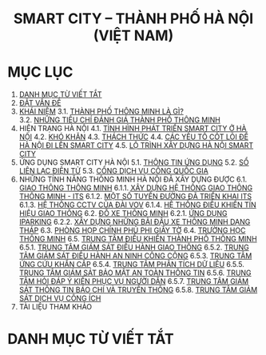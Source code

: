 <div align="center">
  <h1><strong>SMART CITY – THÀNH PHỐ HÀ NỘI (VIỆT NAM)</strong></h1>
</div>

# MỤC LỤC
1. [DANH MỤC TỪ VIẾT TẮT](#danhmuctuviettat)
2. [ĐẶT VẤN ĐỀ](#datvande)
3. [KHÁI NIỆM](#khainiem)
   3.1. [THÀNH PHỐ THÔNG MINH LÀ GÌ?](#11)  
   3.2. [NHỮNG TIÊU CHÍ ĐÁNH GIÁ THÀNH PHỐ THÔNG MINH](#12)
4. HIỆN TRẠNG HÀ NỘI
   4.1. [TÌNH HÌNH PHÁT TRIỂN SMART CITY Ở HÀ NỘI](#31)
   4.2. [KHÓ KHĂN](#32)
   4.3. [THÁCH THỨC](#33)
   4.4. [CÁC YẾU TỐ CỐT LÕI ĐỂ HÀ NỘI ĐI LÊN SMART CITY](#34)
   4.5. [LỘ TRÌNH XÂY DỰNG HÀ NỘI SMART CITY](#35)
5. ỨNG DỤNG SMART CITY HÀ NỘI
   5.1. [THÔNG TIN ỨNG DỤNG](#41)
   5.2. [SỔ LIÊN LẠC ĐIỆN TỬ](#42)
   5.3. [CỔNG DỊCH VỤ CÔNG QUỐC GIA](#43)
6. NHỮNG TÍNH NĂNG THÔNG MINH HÀ NỘI ĐÃ XÂY DỰNG ĐƯỢC
   6.1. [GIAO THÔNG THÔNG MINH](#51)
      6.1.1. [XÂY DỰNG HỆ THỐNG GIAO THÔNG THÔNG MINH - ITS](#511)
      6.1.2. [MỘT SỐ TUYẾN ĐƯỜNG ĐÃ TRIỂN KHAI ITS](#512)
      6.1.3. [HỆ THỐNG CCTV CỦA ĐÀI VOV](#513)
      6.1.4. [HỆ THỐNG ĐIỀU KHIỂN TÍN HIỆU GIAO THÔNG](#514)
   6.2. [ĐỖ XE THÔNG MINH](#52)
      6.2.1. [ỨNG DỤNG IPARKING](#521)
      6.2.2. [XÂY DỰNG NHỮNG BÃI ĐẬU XE THÔNG MINH DẠNG THÁP](#522)
   6.3. [PHÒNG HỌP CHÍNH PHỦ PHI GIẤY TỜ](#53)
   6.4. [TRƯỜNG HỌC THÔNG MINH](#54)
   6.5. [TRUNG TÂM ĐIỀU KHIỂN THÀNH PHỐ THÔNG MINH](#55)
      6.5.1. [TRUNG TÂM GIÁM SÁT ĐIỀU HÀNH GIAO THÔNG](#551)
      6.5.2. [TRUNG TÂM GIÁM SÁT ĐIỀU HÀNH AN NINH CÔNG CỘNG](#552)
      6.5.3. [TRUNG TÂM ỨNG CỨU KHẨN CẤP](#553)
      6.5.4. [TRUNG TÂM PHÂN TÍCH DỮ LIỆU](#554)
      6.5.5. [TRUNG TÂM GIÁM SÁT BẢO MẬT AN TOÀN THÔNG TIN](#555)
      6.5.6. [TRUNG TÂM HỎI ĐÁP Ý KIẾN PHỤC VỤ NGƯỜI DÂN](#556)
      6.5.7. [TRUNG TÂM GIÁM SÁT THÔNG TIN BÁO CHÍ VÀ TRUYỀN THÔNG](#557)
      6.5.8. [TRUNG TÂM GIÁM SÁT DỊCH VỤ CÔNG ÍCH](#558)
7. TÀI LIỆU THAM KHẢO

# DANH MỤC TỪ VIẾT TẮT
<a name="danhmuctuviettat"></a>



